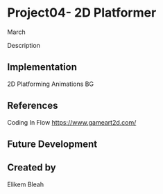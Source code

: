# Project04- 2D Platformer
March

Description

## Implementation
2D Platforming
Animations
BG

## References
Coding In Flow
https://www.gameart2d.com/
## Future Development

## Created by
Elikem Bleah
